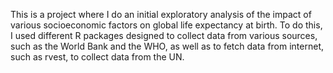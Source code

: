 This is a project where I do an initial exploratory analysis of the impact of various socioeconomic factors on global life expectancy at birth. 
To do this, I used different R packages designed to collect data from various sources, such as the World Bank and the WHO, as well as to fetch data from internet, such as rvest,
to collect data from the UN.
